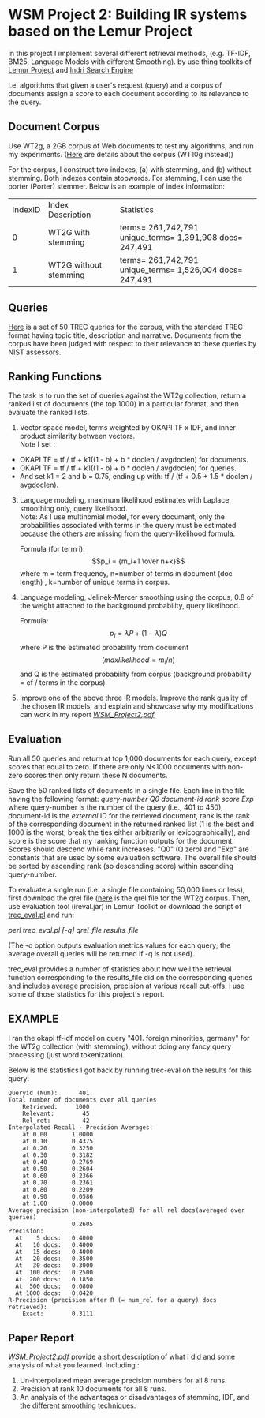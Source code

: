 # **WSM Project 2: Building IR systems based on the Lemur Project**

In this project I implement several different retrieval methods, (e.g. TF-IDF, BM25, Language Models with different Smoothing).
by use thing toolkits of [Lemur Project](http://www.lemurproject.org/) and [Indri Search Engine](http://sourceforge.net/p/lemur/wiki/Home/)

i.e. algorithms that given a user's request (query) and a corpus of documents assign a score to each document according to its relevance to the query. 

## Document Corpus  
Use WT2g, a 2GB corpus of Web documents to test my algorithms, and run my experiments. ([Here](http://ir.dcs.gla.ac.uk/test_collections/wt10g.html) are details about the corpus (WT10g instead)) 

For the corpus, I construct two indexes, (a) with stemming, and (b) without stemming. Both indexes contain stopwords. For stemming, I can use the porter (Porter) stemmer. Below is an example of index information:
<table>
  <tr>
    <td>IndexID</td>
    <td>Index Description</td>
    <td>Statistics</td>
  </tr>
  <tr>
    <td>0</td>
    <td>WT2G with stemming</td>
    <td>terms=   261,742,791 unique_terms=   1,391,908 docs=   247,491</td>
  </tr>
  <tr>
    <td>1</td>
    <td>WT2G without stemming</td>
    <td>terms=   261,742,791 unique_terms=   1,526,004 docs=   247,491</td>
  </tr>
</table>
  
## Queries  
[Here](https://wm5.nccu.edu.tw/base/10001/course/10026264/content/proj02/topics.401-450.txt) is a set of 50 TREC queries for the corpus, with the standard TREC format having topic title, description and narrative. Documents from the corpus have been judged with respect to their relevance to these queries by NIST assessors.

## Ranking Functions
The task is to run the set of queries against the WT2g collection, return a ranked list of documents (the top 1000) in a particular format, and then evaluate the ranked lists.  

1. Vector space model, terms weighted by OKAPI TF x IDF, and inner product similarity between vectors.  
Note I set :
- OKAPI TF = tf / tf + k1((1 - b) + b * doclen / avgdoclen) for documents.
- OKAPI TF = tf / tf + k1((1 - b) + b * doclen / avgdoclen) for queries.
- And set k1 = 2 and b = 0.75, ending up with: tf / (tf + 0.5 + 1.5 * doclen / avgdoclen).  
  
3. Language modeling, maximum likelihood estimates with Laplace smoothing only, query likelihood.  
Note: As I use multinomial model, for every document, only the probabilities associated with terms in the query must be estimated because the others are missing from the query-likelihood formula.  

    Formula (for term i):
    $$p_i = {m_i+1 \over n+k}$$
    where m = term frequency, n=number of terms in document (doc length) , k=number of unique terms in corpus.  

5. Language modeling, Jelinek-Mercer smoothing using the corpus, 0.8 of the weight attached to the background probability, query likelihood.  
  
    Formula:  
    $$p_i = {\lambda P + (1-\lambda) Q}$$
    where P is the estimated probability from document $$(max likelihood = m_i/n)$$ and Q is the estimated probability from corpus (background probability = cf / terms in the corpus).

6. Improve one of the above three IR models. Improve the rank quality of the chosen IR models, and explain and showcase why my modifications can work in my report [ _WSM_Project2.pdf_](https://www.dropbox.com/s/1kscu4zbpo8zp54/WSM_Project2.pdf?dl=0)


## Evaluation
Run all 50 queries and return at top 1,000 documents for each query, except scores that equal to zero. If there are only N<1000 documents with non-zero scores then only return these N documents.

Save the 50 ranked lists of documents in a single file. Each line in the file having the following format:
*query-number Q0 document-id rank score Exp*
where query-number is the number of the query (i.e., 401 to 450), document-id is the _external_ ID for the retrieved document, rank is the rank of the corresponding document in the returned ranked list (1 is the best and 1000 is the worst; break the ties either arbitrarily or lexicographically), and score is the score that my ranking function outputs for the document. Scores should descend while rank increases. "Q0" (Q zero) and "Exp" are constants that are used by some evaluation software. The overall file should be sorted by ascending rank (so descending score) within ascending query-number.  
  
To evaluate a single run (i.e. a single file containing 50,000 lines or less), first download the qrel file ([here](https://wm5.nccu.edu.tw/base/10001/course/10026264/content/proj02/qrels.401-450.txt) is the qrel file for the WT2g corpus. Then, use evaluation tool (ireval.jar) in Lemur Toolkit or download the script of [trec_eval.pl](https://wm5.nccu.edu.tw/base/10001/course/10026264/content/proj02/trec_eval.pl) and run:  
  
*perl trec_eval.pl [-q] qrel_file results_file*  
  
(The -q option outputs evaluation metrics values for each query; the average overall queries will be returned if -q is not used). 

trec_eval provides a number of statistics about how well the retrieval function corresponding to the results_file did on the corresponding queries and includes average precision, precision at various recall cut-offs. I use some of those statistics for this project's report.  
  
## EXAMPLE  
I ran the okapi tf-idf model on query "401. foreign minorities, germany" for the WT2g collection (with stemming), without doing any fancy query processing (just word tokenization).  
  
Below is the statistics I got back by running trec-eval on the results for this query:  
```
Queryid (Num):      401
Total number of documents over all queries
    Retrieved:     1000
    Relevant:        45
    Rel_ret:         42
Interpolated Recall - Precision Averages:
    at 0.00       1.0000
    at 0.10       0.4375
    at 0.20       0.3250
    at 0.30       0.3182
    at 0.40       0.2769
    at 0.50       0.2604
    at 0.60       0.2366
    at 0.70       0.2361
    at 0.80       0.2209
    at 0.90       0.0586
    at 1.00       0.0000
Average precision (non-interpolated) for all rel docs(averaged over queries)
                  0.2605
Precision:
  At    5 docs:   0.4000
  At   10 docs:   0.4000
  At   15 docs:   0.4000
  At   20 docs:   0.3500
  At   30 docs:   0.3000
  At  100 docs:   0.2500
  At  200 docs:   0.1850
  At  500 docs:   0.0800
  At 1000 docs:   0.0420
R-Precision (precision after R (= num_rel for a query) docs retrieved):
    Exact:        0.3111
```
## Paper Report
[ _WSM_Project2.pdf_](https://www.dropbox.com/s/1kscu4zbpo8zp54/WSM_Project2.pdf?dl=0) provide a short description of what I did and some analysis of what you learned. Including :  
1. Un-interpolated mean average precision numbers for all 8 runs.
2. Precision at rank 10 documents for all 8 runs.
3. An analysis of the advantages or disadvantages of stemming, IDF, and the different smoothing techniques.
